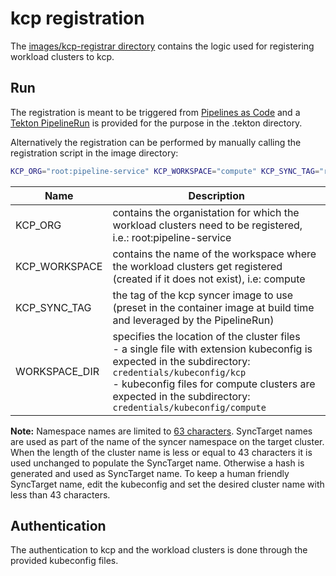 # kcp registration

The [images/kcp-registrar directory](../images/kcp-registrar) contains the logic used for registering workload clusters to kcp.

## Run

The registration is meant to be triggered from [Pipelines as Code](https://pipelinesascode.com/) and a [Tekton PipelineRun](../gitops/sre/.tekton/kcp-registration.yaml) is provided for the purpose in the .tekton directory.

Alternatively the registration can be performed by manually calling the registration script in the image directory:

```bash
KCP_ORG="root:pipeline-service" KCP_WORKSPACE="compute" KCP_SYNC_TAG="release-0.7" WORKSPACE_DIR="/workspace" ./register.sh
```

| Name | Description |
|------|-------------|
| KCP_ORG | contains the organistation for which the workload clusters need to be registered, i.e.: root:pipeline-service|
| KCP_WORKSPACE | contains the name of the workspace where the workload clusters get registered (created if it does not exist), i.e: compute|
| KCP_SYNC_TAG | the tag of the kcp syncer image to use (preset in the container image at build time and leveraged by the PipelineRun)|
| WORKSPACE_DIR | specifies the location of the cluster files<br> - a single file with extension kubeconfig is expected in the subdirectory: `credentials/kubeconfig/kcp`<br> - kubeconfig files for compute clusters are expected in the subdirectory: `credentials/kubeconfig/compute`|

**Note:**
Namespace names are limited to [63 characters](https://kubernetes.io/docs/concepts/overview/working-with-objects/names/#dns-label-names). SyncTarget names are used as part of the name of the syncer namespace on the target cluster. When the length of the cluster name is less or equal to 43 characters it is used unchanged to populate the SyncTarget name. Otherwise a hash is generated and used as SyncTarget name. To keep a human friendly SyncTarget name, edit the kubeconfig and set the desired cluster name with less than 43 characters.

## Authentication

The authentication to kcp and the workload clusters is done through the provided kubeconfig files.
